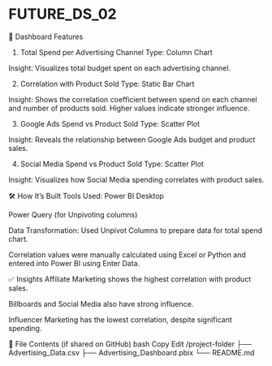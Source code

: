 # FUTURE_DS_02
📌 Dashboard Features
1. Total Spend per Advertising Channel
Type: Column Chart

Insight: Visualizes total budget spent on each advertising channel.

2. Correlation with Product Sold
Type: Static Bar Chart

Insight: Shows the correlation coefficient between spend on each channel and number of products sold. Higher values indicate stronger influence.

3. Google Ads Spend vs Product Sold
Type: Scatter Plot

Insight: Reveals the relationship between Google Ads budget and product sales.

4. Social Media Spend vs Product Sold
Type: Scatter Plot

Insight: Visualizes how Social Media spending correlates with product sales.

🛠️ How It’s Built
Tools Used:
Power BI Desktop

Power Query (for Unpivoting columns)

Data Transformation:
Used Unpivot Columns to prepare data for total spend chart.

Correlation values were manually calculated using Excel or Python and entered into Power BI using Enter Data.

✅ Insights
Affiliate Marketing shows the highest correlation with product sales.

Billboards and Social Media also have strong influence.

Influencer Marketing has the lowest correlation, despite significant spending.

📂 File Contents (if shared on GitHub)
bash
Copy
Edit
/project-folder
├── Advertising_Data.csv
├── Advertising_Dashboard.pbix
└── README.md
